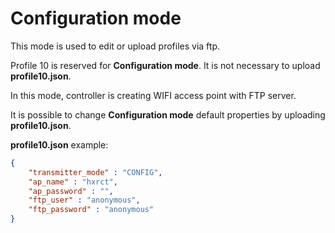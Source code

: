 # Configuration mode

This mode is used to edit or upload profiles via ftp.

Profile 10 is reserved for **Configuration mode**. It is not necessary to upload **profile10.json**. 

In this mode, controller is creating WIFI access point with FTP server.

It is possible to change **Configuration mode** default properties by uploading **profile10.json**.


**profile10.json** example:
```json
{
    "transmitter_mode" : "CONFIG",
    "ap_name" : "hxrct",
    "ap_password" : "",
    "ftp_user" : "anonymous",
    "ftp_password" : "anonymous"
}

```
